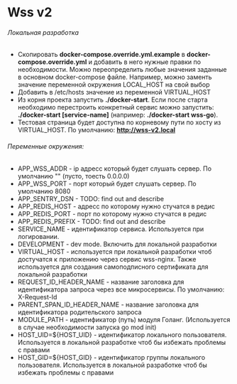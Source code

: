 # Wss v2


###### Локальная разработка
- Скопировать **docker-compose.override.yml.example** в **docker-compose.override.yml** 
и добавить в него нужные правки по необходимости. Можно переопределить любые
значения заданные в основном docker-compose файле. Например, можно заменть 
 значение переменной окружения LOCAL_HOST на свой выбор
- Добавить в /etc/hosts значение из переменной VIRTUAL_HOST
- Из корня проекта запустить **./docker-start**. Если после старта необходимо перестроить 
конкретный сервис можно запустить: **./docker-start [service-name]** (например: 
**./docker-start wss-go**). 
- Тестовая страница будет доступна по корневому пути по хосту из VIRTUAL_HOST.
По умолчанию: **http://wss-v2.local**

###### Переменные окружения:
- APP_WSS_ADDR - ip адресс который будет слушать сервер. По умолчанию ""
(пусто, тоесть 0.0.0.0) 
- APP_WSS_PORT - порт который будет слушать сервер. По умолчанию 8080
- APP_SENTRY_DSN - TODO: find out and describe
- APP_REDIS_HOST - адресс по которому нужно стучатся в редис
- APP_REDIS_PORT - порт  по которому нужно стучатся в редис
- APP_REDIS_PREFIX - TODO: find out and describe
- SERVICE_NAME - идентификатор сервиса. Используется при логировании.
- DEVELOPMENT - dev mode. Включить для локальной разработки
- VIRTUAL_HOST - используется при локальной разработки чтоб достучатся к приложению через
сервис wss-nginx. Также используется для создания самоподписного сертификата для локальной 
разработки
- REQUEST_ID_HEADER_NAME - название заголовка для идентификатора запроса через все 
микросервисы. По умолчанию: X-Request-Id
- PARENT_SPAN_ID_HEADER_NAME - название  заголовка для идентификатора родительского 
запроса
- MODULE_PATH - идентификатор (путь) модуля Голанг. (Используется в случае
необходимости запуска go mod init)
- HOST_UID=${HOST_UID} - идентификатор локального пользователя. Используется в 
локальной разработке чтоб бы избежать проблемы с правами
- HOST_GID=${HOST_GID} - идентификатор группы локального пользователя. Используется в
  локальной разработке чтоб бы избежать проблемы с правами